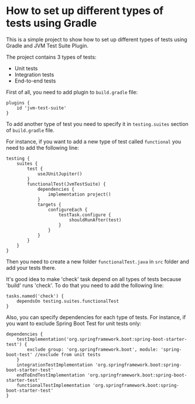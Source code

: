 # How to set up different types of tests using Gradle

This is a simple project to show how to set up different types of tests using Gradle and JVM Test Suite Plugin.

The project contains 3 types of tests:
- Unit tests
- Integration tests
- End-to-end tests

First of all, you need to add plugin to `build.gradle` file:
```
plugins {
    id 'jvm-test-suite'
}
```

To add another type of test you need to specify it in `testing.suites` section of `build.gradle` file.

For instance, if you want to add a new type of test called `functional` you need to add the following line:
```
testing {
    suites {
        test {
            useJUnitJupiter()
        }
        functionalTest(JvmTestSuite) {
            dependencies {
                implementation project()
            }
            targets {
                configureEach {
                    testTask.configure {
                        shouldRunAfter(test)
                    }
                }
            }
        }
    }
}
```

Then you need to create a new folder `functionalTest.java` in `src` folder and add your tests there.

It's good idea to make 'check' task depend on all types of tests because 'build' runs 'check'. 
To do that you need to add the following line:
```
tasks.named('check') {
    dependsOn testing.suites.functionalTest
}
```

Also, you can specify dependencies for each type of tests. 
For instance, if you want to exclude Spring Boot Test for unit tests only:
```
dependencies {
    testImplementation('org.springframework.boot:spring-boot-starter-test') {
        exclude group: 'org.springframework.boot', module: 'spring-boot-test' //exclude from unit tests
    }
    integrationTestImplementation 'org.springframework.boot:spring-boot-starter-test'
    endToEndTestImplementation 'org.springframework.boot:spring-boot-starter-test'
    functionalTestImplementation 'org.springframework.boot:spring-boot-starter-test'
}
```